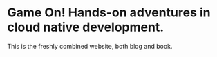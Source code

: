 # Game On! Hands-on adventures in cloud native development.


This is the freshly combined website, both blog and book.
